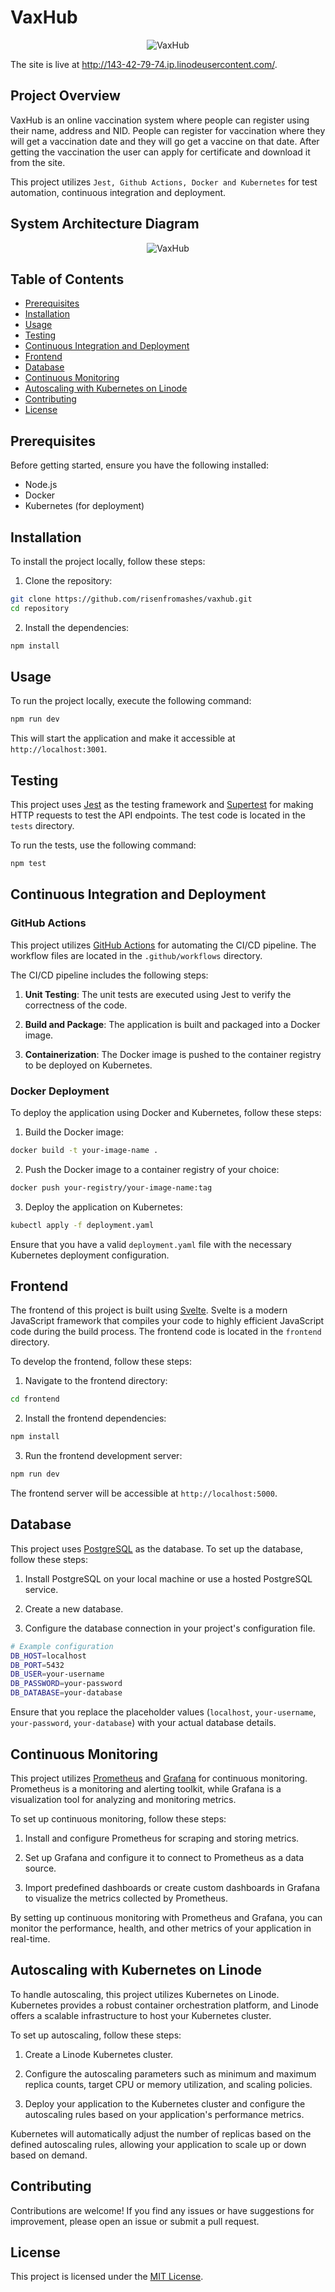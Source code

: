 # VaxHub

<p align='center'>
<img alt="VaxHub" src="assets/vaxhub-logo.png" />
</p>

The site is live at http://143-42-79-74.ip.linodeusercontent.com/.

## Project  Overview

VaxHub is an online vaccination system where people can register using their name, address and NID. People can register for vaccination where they will get a vaccination date and they will go get a vaccine on that date. After getting the vaccination the user can apply for certificate and download it from the site.

This project utilizes `Jest, Github Actions, Docker and Kubernetes` for test automation, continuous integration and deployment.

## System Architecture Diagram
<p align='center'>
<img alt="VaxHub" src="assets/diagram.png" />
</p>

## Table of Contents

- [Prerequisites](#prerequisites)
- [Installation](#installation)
- [Usage](#usage)
- [Testing](#testing)
- [Continuous Integration and Deployment](#continuous-integration-and-deployment)
- [Frontend](#frontend)
- [Database](#database)
- [Continuous Monitoring](#continuous-monitoring)
- [Autoscaling with Kubernetes on Linode](#autoscaling-with-kubernetes-on-linode)
- [Contributing](#contributing)
- [License](#license)

## Prerequisites

Before getting started, ensure you have the following installed:

- Node.js
- Docker
- Kubernetes (for deployment)

## Installation

To install the project locally, follow these steps:

1. Clone the repository:

```bash
git clone https://github.com/risenfromashes/vaxhub.git
cd repository
```

2. Install the dependencies:

```bash
npm install
```

## Usage

To run the project locally, execute the following command:

```bash
npm run dev
```

This will start the application and make it accessible at `http://localhost:3001`.


## Testing

This project uses [Jest](https://jestjs.io/) as the testing framework and [Supertest](https://www.npmjs.com/package/supertest) for making HTTP requests to test the API endpoints. The test code is located in the `tests` directory.

To run the tests, use the following command:

```bash
npm test
```

## Continuous Integration and Deployment

### GitHub Actions

This project utilizes [GitHub Actions](https://github.com/features/actions) for automating the CI/CD pipeline. The workflow files are located in the `.github/workflows` directory.

The CI/CD pipeline includes the following steps:


1. **Unit Testing**: The unit tests are executed using Jest to verify the correctness of the code.

2. **Build and Package**: The application is built and packaged into a Docker image.

3. **Containerization**: The Docker image is pushed to the container registry to be deployed on Kubernetes.

### Docker Deployment

To deploy the application using Docker and Kubernetes, follow these steps:

1. Build the Docker image:

```bash
docker build -t your-image-name .
```

2. Push the Docker image to a container registry of your choice:

```bash
docker push your-registry/your-image-name:tag
```

3. Deploy the application on Kubernetes:

```bash
kubectl apply -f deployment.yaml
```

Ensure that you have a valid `deployment.yaml` file with the necessary Kubernetes deployment configuration.

## Frontend

The frontend of this project is built using [Svelte](https://svelte.dev/). Svelte is a modern JavaScript framework that compiles your code to highly efficient JavaScript code during the build process. The frontend code is located in the `frontend` directory.

To develop the frontend, follow these steps:

1. Navigate to the frontend directory:

```bash
cd frontend
```

2. Install the frontend dependencies:

```bash
npm install
```

3. Run the frontend development server:

```bash
npm run dev
```

The frontend server will be accessible at `http://localhost:5000`.

## Database

This project uses [PostgreSQL](https://www.postgresql.org/) as the database. To set up the database, follow these steps:

1. Install PostgreSQL on your local machine or use a hosted PostgreSQL service.

2. Create a new database.

3. Configure the database connection in your project's configuration file.

```bash
# Example configuration
DB_HOST=localhost
DB_PORT=5432
DB_USER=your-username
DB_PASSWORD=your-password
DB_DATABASE=your-database
```

Ensure that you replace the placeholder values (`localhost`, `your-username`, `your-password`, `your-database`) with your actual database details.

## Continuous Monitoring

This project utilizes [Prometheus](https://prometheus.io/) and [Grafana](https://grafana.com/) for continuous monitoring. Prometheus is a monitoring and alerting toolkit, while Grafana is a visualization tool for analyzing and monitoring metrics.

To set up continuous monitoring, follow these steps:

1. Install and configure Prometheus for scraping and storing metrics.

2. Set up Grafana and configure it to connect to Prometheus as a data source.

3. Import predefined dashboards or create custom dashboards in Grafana to visualize the metrics collected by Prometheus.

By setting up continuous monitoring with Prometheus and Grafana, you can monitor the performance, health, and other metrics of your application in real-time.

## Autoscaling with Kubernetes on Linode

To handle autoscaling, this project utilizes Kubernetes on Linode. Kubernetes provides a robust container orchestration platform, and Linode offers a scalable infrastructure to host your Kubernetes cluster.

To set up autoscaling, follow these steps:

1. Create a Linode Kubernetes cluster.

2. Configure the autoscaling parameters such as minimum and maximum replica counts, target CPU or memory utilization, and scaling policies.

3. Deploy your application to the Kubernetes cluster and configure the autoscaling rules based on your application's performance metrics.

Kubernetes will automatically adjust the number of replicas based on the defined autoscaling rules, allowing your application to scale up or down based on demand.

## Contributing

Contributions are welcome! If you find any issues or have suggestions for improvement, please open an issue or submit a pull request.

## License

This project is licensed under the [MIT License](LICENSE).
